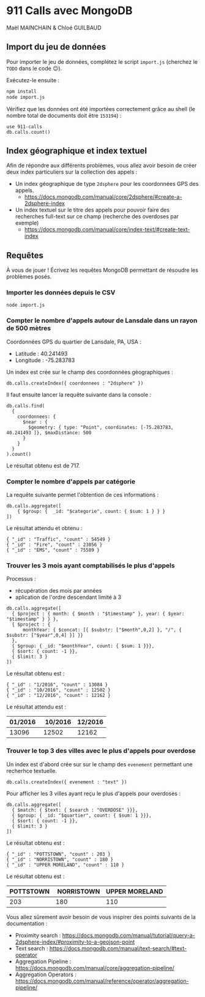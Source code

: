 # 911 Calls avec MongoDB

Maël MAINCHAIN & Chloé GUILBAUD

## Import du jeu de données

Pour importer le jeu de données, complétez le script `import.js` (cherchez le `TODO` dans le code :wink:).

Exécutez-le ensuite :

```bash
npm install
node import.js
```

Vérifiez que les données ont été importées correctement grâce au shell (le nombre total de documents doit être `153194`) :

```
use 911-calls
db.calls.count()
```

## Index géographique et index textuel

Afin de répondre aux différents problèmes, vous allez avoir besoin de créer deux index particuliers sur la collection des appels :

* Un index géographique de type `2dsphere` pour les coordonnées GPS des appels.
  * https://docs.mongodb.com/manual/core/2dsphere/#create-a-2dsphere-index
* Un index textuel sur le titre des appels pour pouvoir faire des recherches full-text sur ce champ (recherche des overdoses par exemple)
  * https://docs.mongodb.com/manual/core/index-text/#create-text-index

## Requêtes

À vous de jouer ! Écrivez les requêtes MongoDB permettant de résoudre les problèmes posés.

### Importer les données depuis le CSV
```
node import.js
```

### Compter le nombre d'appels autour de Lansdale dans un rayon de 500 mètres

Coordonnées GPS du quartier de Lansdale, PA, USA :
- Latitude : 40.241493
- Longitude : -75.283783

Un index est crée sur le champ des coordonnées géographiques : 
```
db.calls.createIndex({ coordonnees : "2dsphere" })
```

Il faut ensuite lancer la requête suivante dans la console : 
```
db.calls.find(
  {
    coordonnees: { 
      $near : {
        $geometry: { type: "Point", coordinates: [-75.283783, 40.241493 ]}, $maxDistance: 500
      }
    }
  }
).count()
```

Le résultat obtenu est de 717.


### Compter le nombre d'appels par catégorie

La requête suivante permet l'obtention de ces informations :
```
db.calls.aggregate([
    { $group: {  _id: "$categorie", count: { $sum: 1 } } }
])
```

Le résultat attendu et obtenu : 
```
{ "_id" : "Traffic", "count" : 54549 }
{ "_id" : "Fire", "count" : 23056 }
{ "_id" : "EMS", "count" : 75589 }
```


### Trouver les 3 mois ayant comptabilisés le plus d'appels

Processus : 
- récupération des mois par années
- aplication de l'ordre descendant limité à 3
```
db.calls.aggregate([
  { $project : { month: { $month : "$timestamp" }, year: { $year: "$timestamp" } } },
  { $project : {
      monthYear: { $concat: [{ $substr: ["$month",0,2] }, "/", { $substr: ["$year",0,4] }] }}
  },
  { $group: { _id: "$monthYear", count: { $sum: 1 }}},
  { $sort: { count: -1 }},
  { $limit: 3 }
])
```

Le résultat obtenu est :
```
{ "_id" : "1/2016", "count" : 13084 }
{ "_id" : "10/2016", "count" : 12502 }
{ "_id" : "12/2016", "count" : 12162 }
```

Le résultat attendu est :

| 01/2016 | 10/2016 | 12/2016 |
| ------- | ------- | ------- |
| 13096   | 12502   | 12162   |


### Trouver le top 3 des villes avec le plus d'appels pour overdose

Un index est d'abord crée sur sur le champ des `evenement` permettant une recherhce textuelle.
```
db.calls.createIndex({ evenement : "text" })
```

Pour afficher les 3 villes ayant reçu le plus d'appels pour overdoses :
```
db.calls.aggregate([
  { $match: { $text: { $search : "OVERDOSE" }}},
  { $group: { _id: "$quartier", count: { $sum: 1 }}},
  { $sort: { count: -1 }},
  { $limit: 3 }
])
```

Le résultat obtenu est :
```
{ "_id" : "POTTSTOWN", "count" : 203 }
{ "_id" : "NORRISTOWN", "count" : 180 }
{ "_id" : "UPPER MORELAND", "count" : 110 }
```

Le résultat obtenu est :

| POTTSTOWN | NORRISTOWN | UPPER MORELAND |
| --------- | ---------- | -------------- |
| 203       | 180        | 110            |


Vous allez sûrement avoir besoin de vous inspirer des points suivants de la documentation :

* Proximity search : https://docs.mongodb.com/manual/tutorial/query-a-2dsphere-index/#proximity-to-a-geojson-point
* Text search : https://docs.mongodb.com/manual/text-search/#text-operator
* Aggregation Pipeline : https://docs.mongodb.com/manual/core/aggregation-pipeline/
* Aggregation Operators : https://docs.mongodb.com/manual/reference/operator/aggregation-pipeline/
